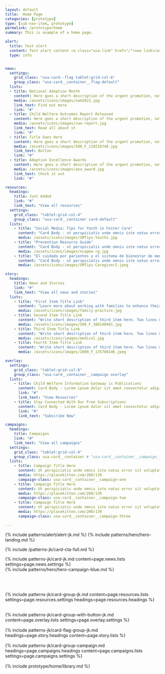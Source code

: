 ```yaml
---
layout: default
title:  Home Page
categories: [prototype]
type: [sub-nav-item, prototype]
permalink: /prototype/home
summary: This is example of a home page.

alert:
  title: Test alert
  content: Test alert content <a class="usa-link" href="/">see link</a>
  type: info


news:
  settings:
    grid_class: "usa-card--flag tablet:grid-col-6"
    group_class: "usa-card__container__flag-default"
  lists:
  - title: National Adoption Month
    content: Here goes a short description of the urgent promotion, not to exceed 250 characters. Lorem ipsum dolor sit amet, consectetur adipiscing elit. Vivamus tortor risus, cursus vitae ante pharetra, pulvinar faucibus nibh. 
    media: /assets/icons/images/nam2022.jpg
    link_text: Find out more
    link: "#"
  - title: Child Welfare Outcomes Report Released
    content: Here goes a short description of the urgent promotion, not to exceed 250 characters. Lorem ipsum dolor sit amet, consectetur adipiscing elit. Vivamus tortor risus, cursus vitae ante pharetra, pulvinar faucibus nibh. 
    media: /assets/icons/images/cwo-report.jpg
    link_text: Read all about it
    link: "#"
  - title: Title Goes Here
    content: Here goes a short description of the urgent promotion, not to exceed 250 characters. Lorem ipsum dolor sit amet, consectetur adipiscing elit. Vivamus tortor risus, cursus vitae ante pharetra, pulvinar faucibus nibh. 
    media: /assets/icons/images/500_F_119210748.jpg
    link_text: Button
    link: "#"
  - title: Adoption Excellence Awards
    content: Here goes a short description of the urgent promotion, not to exceed 250 characters. Lorem ipsum dolor sit amet, consectetur adipiscing elit. Vivamus tortor risus, cursus vitae ante pharetra, pulvinar faucibus nibh. 
    media: /assets/icons/images/aea_award.jpg
    link_text: Check it out
    link: "#"

resources:
  headings:
    title: Just Added
    link: "#"
    link_text: "View all resources"
  settings:
    grid_class: "tablet:grid-col-4"
    group_class: "usa-card__container card-default"
  lists:
    - title: "Social Media: Tips for Youth in Foster Care"
      content: "Card Body - ut perspiciatis unde omnis iste natus error sit voluptatem accusantium doloremque laudantium, totam rem aperiam, eaque ipsa quae perspiciatis unde omnis iste natus"
      media: /assets/icons/images/SMTips-Youth2.jpg
    - title: "Prevention Resource Guide"
      content: "Card Body - ut perspiciatis unde omnis iste natus error sit voluptatem accusantium doloremque laudantium, totam rem aperiam, eaque ipsa quae perspiciatis unde omnis iste natus"
      media: /assets/icons/images/ncapma-rg.jpg
    - title: "El cuidado por parientes y el sistema de bienestar de menores (Kinship Care and the Child Welfare System)"
      content: "Card Body - ut perspiciatis unde omnis iste natus error sit voluptatem accusantium doloremque laudantium"
      media: /assets/icons/images/SMTips-Caregiver2.jpeg

story:
  headings:
    title: News and Stories
    link: "#"
    link_text: "View all news and stories"
  lists:
    - title: "First Item Title Link"
      content: "Learn more about working with families to enhance their capacity to care and protect their children."
      media: /assets/icons/images/family-practice.jpg
    - title: Second Item Title Link
      content: "Write short description of third item here. Two lines max."
      media: /assets/icons/images/500_F_306140481.jpg
    - title: Third Item Title Link
      content: "Write short description of third item here. Two lines max."
      media: /assets/icons/images/medical.jpg
    - title: Fourth Item Title Link
      content: "Write short description of third item here. Two lines max."
      media: /assets/icons/images/1000_F_135780146.jpeg

overlay:
  settings:
    grid_class: "tablet:grid-col-6"
    group_class: "usa-card__container__campaign overlay"
  lists:
    - title: Child Welfare Information Gateway is Publications
      content: Card Body - Lorem ipsum dolor sit amet consectetur adipisicing elit. Facilis earum tenetur quo cupiditate, eaque qui officia recusandae.
      link: "#"
      link_text: "View Resources"
    - title: Stay Connected With Our Free Subscriptions
      content: Card Body - Lorem ipsum dolor sit amet consectetur adipisicing elit. Facilis earum tenetur quo cupiditate, eaque qui officia recusandae.
      link: "#"
      link_text: "Subscribe Now"

campaigns:
  headings: 
    title: Campaigns
    link: "#"
    link_text: "View all campaigns"
  settings:
    grid_class: "tablet:grid-col-4"
    group_class: usa-card__container # "usa-card__container__campaign__media overlay"
  lists:
    - title: Campaign Title Here
      content: Ut perspiciatis unde omnis iste natus error sit voluptatem accusantium doloremque.
      media: https://placekitten.com/200/139
      campaign-class: usa-card__container__campaign-one
    - title: Campaign Title Here
      content: Ut perspiciatis unde omnis iste natus error sit voluptatem accusantium doloremque.
      media: https://placekitten.com/200/139
      campaign-class: usa-card__container__campaign-two
    - title: Campaign Title Here
      content: Ut perspiciatis unde omnis iste natus error sit voluptatem accusantium doloremque.
      media: https://placekitten.com/200/139
      campaign-class: usa-card__container__campaign-three

---
```

<style>
  .home-resources{
    margin-top: 2rem;
  }
  .home-overlay{
    margin-top: 2rem;
  }
  .campaign-news{
    margin-top: 2rem;
  }
  .home-campaigns{
    margin-top: 1rem;
    margin-bottom: 1rem;
  }
</style>

{% include patterns/alert/alert-jk.md %}
{% include patterns/hero/hero-landing.md %}

{% include /patterns-jk/card-cta-full.md %}

<div class="grid-container home-news">
  {% include patterns-jk/card-jk.md content=page.news.lists settings=page.news.settings %}
</div>

<section class="home-campaign-hero">
  {% include patterns/hero/hero-campaign-blue.md %}
</section>

<section class="home-resources">
  <div class="grid-container home-resources" style="margin-top: 4rem;">
    {% include patterns-jk/card-group-jk.md content=page.resources.lists settings=page.resources.settings headings=page.resources.headings %}
  </div>
</section>

<section class="home-overlay">
  <div class="grid-container home-overlay" style="margin-top: 1rem;">
    {% include patterns-jk/card-group-with-button-jk.md content=page.overlay.lists settings=page.overlay.settings %}
  </div>
</section>

<section class="campaign-news" style="margin-top: 1rem;">
{% include patterns-jk/card-flag-group-jk.md headings=page.story.headings content=page.story.lists %}
</section>

<section class="home-campaigns" style="margin-bottom: 1rem;">
{% include patterns-jk/card-group-campaign.md headings=page.campaigns.headings content=page.campaigns.lists settings=page.campaigns.settings %}
</section>

{% include prototype/home/library.md %}








